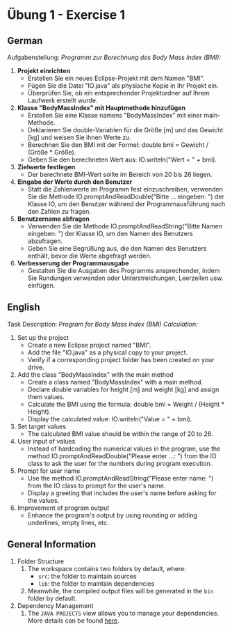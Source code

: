 # Übung 1 - Exercise 1

## German

Aufgabenstellung:
*Programm zur Berechnung des Body Mass Index (BMI):*

1. **Projekt einrichten**
    - Erstellen Sie ein neues Eclipse-Projekt mit dem Namen "BMI".
    - Fügen Sie die Datei "IO.java" als physische Kopie in Ihr Projekt ein.
    - Überprüfen Sie, ob ein entsprechender Projektordner auf Ihrem Laufwerk erstellt wurde.
1. **Klasse "BodyMassIndex" mit Hauptmethode hinzufügen**
    - Erstellen Sie eine Klasse namens "BodyMassIndex" mit einer main-Methode.
    - Deklarieren Sie double-Variablen für die Größe [m] und das Gewicht [kg] und weisen Sie ihnen Werte zu.
    - Berechnen Sie den BMI mit der Formel: double bmi = Gewicht / (Größe * Größe).
    - Geben Sie den berechneten Wert aus: IO.writeln("Wert = " + bmi).
1. **Zielwerte festlegen**
    - Der berechnete BMI-Wert sollte im Bereich von 20 bis 26 liegen.
1. **Eingabe der Werte durch den Benutzer**
    - Statt die Zahlenwerte im Programm fest einzuschreiben, verwenden Sie die Methode IO.promptAndReadDouble("Bitte ... eingeben: ") der Klasse IO, um den Benutzer während der Programmausführung nach den Zahlen zu fragen.
1. **Benutzername abfragen**
    - Verwenden Sie die Methode IO.promptAndReadString("Bitte Namen eingeben: ") der Klasse IO, um den Namen des Benutzers abzufragen.
    - Geben Sie eine Begrüßung aus, die den Namen des Benutzers enthält, bevor die Werte abgefragt werden.
1. **Verbesserung der Programmausgabe**
    - Gestalten Sie die Ausgaben des Programms ansprechender, indem Sie Rundungen verwenden oder Unterstreichungen, Leerzeilen usw. einfügen.

## English

Task Description:
*Program for Body Mass Index (BMI) Calculation:*

1. Set up the project
    - Create a new Eclipse project named "BMI".
    - Add the file "IO.java" as a physical copy to your project.
    - Verify if a corresponding project folder has been created on your drive.
1. Add the class "BodyMassIndex" with the main method
    - Create a class named "BodyMassIndex" with a main method.
    - Declare double variables for height [m] and weight [kg] and assign them values.
    - Calculate the BMI using the formula: double bmi = Weight / (Height * Height).
    - Display the calculated value: IO.writeln("Value = " + bmi).
1. Set target values
    - The calculated BMI value should be within the range of 20 to 26.
1. User input of values
    - Instead of hardcoding the numerical values in the program, use the method IO.promptAndReadDouble("Please enter ...: ") from the IO class to ask the user for the numbers during program execution.
1. Prompt for user name
    - Use the method IO.promptAndReadString("Please enter name: ") from the IO class to prompt for the user's name.
    - Display a greeting that includes the user's name before asking for the values.
1. Improvement of program output
    - Enhance the program's output by using rounding or adding underlines, empty lines, etc.

## General Information

1. Folder Structure
    1. The workspace contains two folders by default, where:
        - `src`: the folder to maintain sources
        - `lib`: the folder to maintain dependencies
    1. Meanwhile, the compiled output files will be generated in the `bin` folder by default.
1. Dependency Management
    1. The `JAVA PROJECTS` view allows you to manage your dependencies. More details can be found [here](https://github.com/microsoft/vscode-java-dependency#manage-dependencies).
